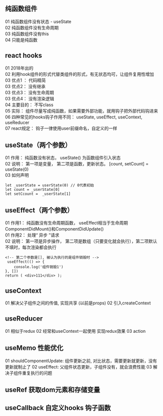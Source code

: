 
## 纯函数组件
01 纯函数组件没有状态 - useState <br>
02 纯函数组件没有生命周期<br>
03 纯函数组件没有this<br>
04 只能是纯函数<br>

## react hooks
01 2018年出的<br>
02 利用hook组件的形式代替类组件的形式，有无状态均可，让组件复用性增加<br>
03 优点1 ： 代码精简<br>
03 优点2： 没有继承<br>
03 优点3： 没有生命周期<br>
03 优点4： 没有渲染逻辑<br>
04 主要目的： 不写class<br>
05 实际： 组件尽量写成纯函数，如果需要外部功能，就用钩子把外部代码钩进来<br>
06 四种常见的hooks钩子作用不同： useState, useEffect, useContext, useReducer<br>
07 react规定： 钩子一律使用user前缀命名，自定义的一样<br>

## useState（两个参数）
01 作用： 纯函数没有状态， useState() 为函数组件引入状态 <br>
02 说明： 第一项是变量， 第二项是函数，更新状态。 [count, setCount] = useState(0)<br>
03 如何声明<br>

````
let _userState = userState(0) // 0代表初始
let count = _userState[0]
let setCcount =  _userState[1]

````

## useEffect（两个参数）
01 作用1： 纯函数没有生命周期函数， useEffect相当于生命周期ComponentDidMount()和ComponentDidUpdate()<br>
01 作用2： 处理“ 异步 ”请求<br>
02 说明： 第一项是异步操作， 第二项是数组（只要变化就会执行），第二项默认不填时，每次渲染都会执行<br>
````
<!-- 第二个参数是[], 被认为执行的是组件销毁时 -->
 useEffect(() => {
    console.log('组件销毁1')
}, [])
return ( <div>111</div> );
````

## useContext
01 解决父子组件之间的传值, 实现共享 (以前是props)
02 引入createContext


## useReducer
01 相似于redux
02 经常和useContext一起使用 实现redux效果
03 action

## useMemo 性能优化
01 shouldComponentUpdate: 组件更新之前, 对比状态，需要更新就更新，没有更新就制止了
02 useEffect: 父组件状态更新，子组件没有，就会浪费性能
03 解决子组件重复执行的问题

## useRef 获取dom元素和存储变量

## useCallback 自定义hooks 钩子函数

## 
